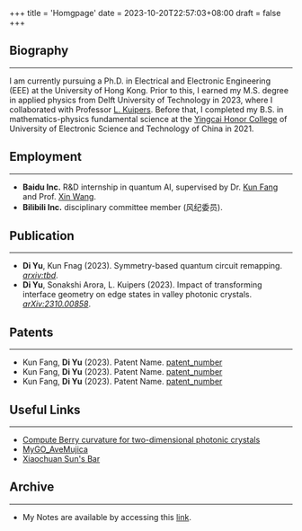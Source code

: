 +++
title = 'Homgpage'
date = 2023-10-20T22:57:03+08:00
draft = false
+++

## Biography
---
I am currently pursuing a Ph.D. in Electrical and Electronic Engineering (EEE) at the University of Hong Kong. Prior to this, I earned my M.S. degree in applied physics from Delft University of Technology in 2023, where I collaborated with Professor [L. Kuipers](https://kuiperslab.tudelft.nl/). Before that, I completed my B.S. in mathematics-physics fundamental science at the [Yingcai Honor College](https://www.yingcai.uestc.edu.cn/xygk/xyjj.htm) of University of Electronic Science and Technology of China in 2021.

## Employment
---
+ **Baidu Inc.** R&D internship in quantum AI, supervised by Dr. [Kun Fang](https://scholar.google.com/citations?user=YlfYNwcAAAAJ&hl=en&inst=6173373803492361994&oi=ao) and Prof. [Xin Wang](https://www.xinwang.info/).
+ **Bilibili Inc.** disciplinary committee member (风纪委员).

## Publication
---
+ **Di Yu**, Kun Fnag (2023). Symmetry-based quantum circuit remapping. [*arxiv:tbd*](https://arxiv.org/abs/tbd).
+ **Di Yu**, Sonakshi Arora, L. Kuipers (2023). Impact of transforming interface geometry on edge states in valley photonic crystals. [*arXiv:2310.00858*](https://arxiv.org/abs/2310.00858).

## Patents
---
+ Kun Fang, **Di Yu** (2023). Patent Name. [patent_number](patent_link)
+ Kun Fang, **Di Yu** (2023). Patent Name. [patent_number](patent_link)
+ Kun Fang, **Di Yu** (2023). Patent Name. [patent_number](patent_link)

## Useful Links
---
+ [Compute Berry curvature for two-dimensional photonic crystals](https://github.com/nagato-D/Berry-curvature-for-photonic-crystals/releases/tag/v2.0.0)
+ [MyGO_AveMujica](https://space.bilibili.com/1459104794?spm_id_from=333.337.0.0)
+ [Xiaochuan Sun's Bar](https://tieba.baidu.com/f?kw=%E5%AD%99%E7%AC%91%E5%B7%9D&ie=utf-8)

## Archive
---
+ My Notes are available by accessing this [link](https://nagato-D.github.io/Notes/).